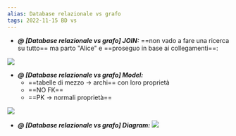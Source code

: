 ```yaml
---
alias: Database relazionale vs grafo
tags: 2022-11-15 BD vs
---
```


- ***@ [Database relazionale vs grafo] JOIN:***
	==non vado a fare una ricerca su tutto== ma parto "Alice" e ==proseguo in base ai collegamenti==:

![](Uni/BD/img/vsjoin.jpeg)

<!--ID: 1670236970848-->



- ***@ [Database relazionale vs grafo] Model:***
	- ==tabelle di mezzo $\to$ archi== con loro proprietà
	- ==NO FK==
	- ==PK $\to$ normali proprietà==

![](Uni/BD/img/vsmodel.jpeg)

<!--ID: 1670236970852-->


- ***@ [Database relazionale vs grafo] Diagram:***
![](Uni/BD/img/vsdiagram.jpeg)

<!--ID: 1670236970856-->
